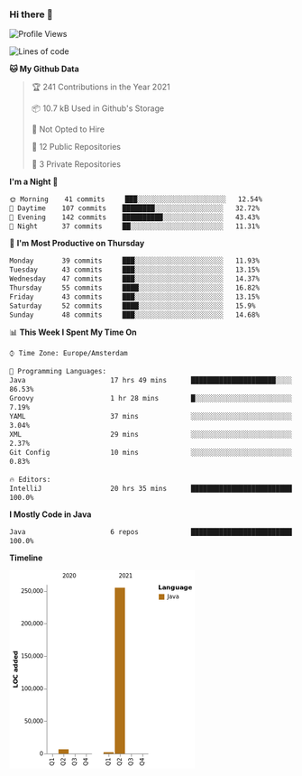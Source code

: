 ### Hi there 👋


<!--START_SECTION:waka-->
![Profile Views](http://img.shields.io/badge/Profile%20Views-1-blue)

![Lines of code](https://img.shields.io/badge/From%20Hello%20World%20I%27ve%20Written-264010%20lines%20of%20code-blue)

**🐱 My Github Data** 

> 🏆 241 Contributions in the Year 2021
 > 
> 📦 10.7 kB Used in Github's Storage 
 > 
> 🚫 Not Opted to Hire
 > 
> 📜 12 Public Repositories 
 > 
> 🔑 3 Private Repositories  
 > 
**I'm a Night 🦉** 

```text
🌞 Morning    41 commits     ███░░░░░░░░░░░░░░░░░░░░░░   12.54% 
🌆 Daytime    107 commits    ████████░░░░░░░░░░░░░░░░░   32.72% 
🌃 Evening    142 commits    ██████████░░░░░░░░░░░░░░░   43.43% 
🌙 Night      37 commits     ██░░░░░░░░░░░░░░░░░░░░░░░   11.31%

```
📅 **I'm Most Productive on Thursday** 

```text
Monday       39 commits     ███░░░░░░░░░░░░░░░░░░░░░░   11.93% 
Tuesday      43 commits     ███░░░░░░░░░░░░░░░░░░░░░░   13.15% 
Wednesday    47 commits     ███░░░░░░░░░░░░░░░░░░░░░░   14.37% 
Thursday     55 commits     ████░░░░░░░░░░░░░░░░░░░░░   16.82% 
Friday       43 commits     ███░░░░░░░░░░░░░░░░░░░░░░   13.15% 
Saturday     52 commits     ████░░░░░░░░░░░░░░░░░░░░░   15.9% 
Sunday       48 commits     ███░░░░░░░░░░░░░░░░░░░░░░   14.68%

```


📊 **This Week I Spent My Time On** 

```text
⌚︎ Time Zone: Europe/Amsterdam

💬 Programming Languages: 
Java                     17 hrs 49 mins      █████████████████████░░░░   86.53% 
Groovy                   1 hr 28 mins        █░░░░░░░░░░░░░░░░░░░░░░░░   7.19% 
YAML                     37 mins             ░░░░░░░░░░░░░░░░░░░░░░░░░   3.04% 
XML                      29 mins             ░░░░░░░░░░░░░░░░░░░░░░░░░   2.37% 
Git Config               10 mins             ░░░░░░░░░░░░░░░░░░░░░░░░░   0.83%

🔥 Editors: 
IntelliJ                 20 hrs 35 mins      █████████████████████████   100.0%

```

**I Mostly Code in Java** 

```text
Java                     6 repos             █████████████████████████   100.0%

```


**Timeline**

![Chart not found](https://raw.githubusercontent.com/powercasgamer/powercasgamer/master/charts/bar_graph.png) 


<!--END_SECTION:waka-->
